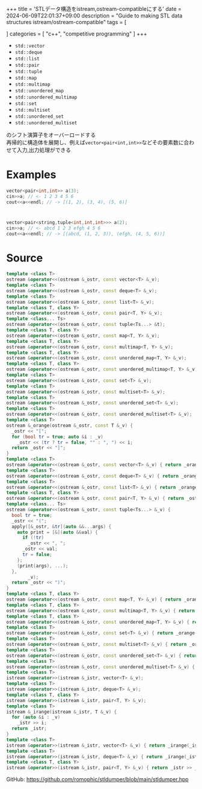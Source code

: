+++
title = 'STLデータ構造をistream,ostream-compatibleにする'
date = 2024-06-09T22:01:37+09:00
description = "Guide to making STL data structures istream/ostream-compatible"
tags = [
  
]
categories = [
  "c++", "competitive programming"
]
+++
- `std::vector`
- `std::deque`
- `std::list`
- `std::pair`
- `std::tuple`
- `std::map`
- `std::multimap`
- `std::unordered_map`
- `std::unordered_multimap`
- `std::set`
- `std::multiset`
- `std::unordered_set`
- `std::unordered_multiset`

のシフト演算子をオーバーロードする   
再帰的に構造体を展開し、例えば`vector<pair<int,int>>`などその要素数に合わせて入力,出力処理ができる

# Examples
```cpp
vector<pair<int,int>> a(3);
cin>>a; // <- 1 2 3 4 5 6
cout<<a<<endl; // -> [(1, 2), (3, 4), (5, 6)]
```
#
```cpp
vector<pair<string,tuple<int,int,int>>> a(2);
cin>>a; // <- abcd 1 2 3 efgh 4 5 6
cout<<a<<endl; // -> [(abcd, (1, 2, 3)), (efgh, (4, 5, 6))]
```

# Source
```cpp
template <class T>
ostream &operator<<(ostream &_ostr, const vector<T> &_v);
template <class T>
ostream &operator<<(ostream &_ostr, const deque<T> &_v);
template <class T>
ostream &operator<<(ostream &_ostr, const list<T> &_v);
template <class T, class Y>
ostream &operator<<(ostream &_ostr, const pair<T, Y> &_v);
template <class... Ts>
ostream &operator<<(ostream &_ostr, const tuple<Ts...> &t);
template <class T, class Y>
ostream &operator<<(ostream &_ostr, const map<T, Y> &_v);
template <class T, class Y>
ostream &operator<<(ostream &_ostr, const multimap<T, Y> &_v);
template <class T, class Y>
ostream &operator<<(ostream &_ostr, const unordered_map<T, Y> &_v);
template <class T, class Y>
ostream &operator<<(ostream &_ostr, const unordered_multimap<T, Y> &_v);
template <class T>
ostream &operator<<(ostream &_ostr, const set<T> &_v);
template <class T>
ostream &operator<<(ostream &_ostr, const multiset<T> &_v);
template <class T>
ostream &operator<<(ostream &_ostr, const unordered_set<T> &_v);
template <class T>
ostream &operator<<(ostream &_ostr, const unordered_multiset<T> &_v);
template <class T>
ostream &_orange(ostream &_ostr, const T &_v) {
  _ostr << "[";
  for (bool tr = true; auto &i : _v)
    _ostr << (tr ? tr = false, "" : ", ") << i;
  return _ostr << "]";
}
template <class T>
ostream &operator<<(ostream &_ostr, const vector<T> &_v) { return _orange(_ostr, _v); }
template <class T>
ostream &operator<<(ostream &_ostr, const deque<T> &_v) { return _orange(_ostr, _v); }
template <class T>
ostream &operator<<(ostream &_ostr, const list<T> &_v) { return _orange(_ostr, _v); }
template <class T, class Y>
ostream &operator<<(ostream &_ostr, const pair<T, Y> &_v) { return _ostr << "(" << _v.first << ", " << _v.second << ")"; }
template <class... Ts>
ostream &operator<<(ostream &_ostr, const tuple<Ts...> &_v) {
  bool tr = true;
  _ostr << "(";
  apply([&_ostr, &tr](auto &&...args) {
    auto print = [&](auto &&val) {
      if (!tr)
        _ostr << ", ";
      _ostr << val;
      tr = false;
    };
    (print(args), ...);
  },
        _v);
  return _ostr << ")";
}
template <class T, class Y>
ostream &operator<<(ostream &_ostr, const map<T, Y> &_v) { return _orange(_ostr, _v); }
template <class T, class Y>
ostream &operator<<(ostream &_ostr, const multimap<T, Y> &_v) { return _orange(_ostr, _v); }
template <class T, class Y>
ostream &operator<<(ostream &_ostr, const unordered_map<T, Y> &_v) { return _orange(_ostr, _v); }
template <class T>
ostream &operator<<(ostream &_ostr, const set<T> &_v) { return _orange(_ostr, _v); }
template <class T>
ostream &operator<<(ostream &_ostr, const multiset<T> &_v) { return _orange(_ostr, _v); }
template <class T>
ostream &operator<<(ostream &_ostr, const unordered_set<T> &_v) { return _orange(_ostr, _v); }
template <class T>
ostream &operator<<(ostream &_ostr, const unordered_multiset<T> &_v) { return _orange(_ostr, _v); }
template <class T>
istream &operator>>(istream &_istr, vector<T> &_v);
template <class T>
istream &operator>>(istream &_istr, deque<T> &_v);
template <class T, class Y>
istream &operator>>(istream &_istr, pair<T, Y> &_v);
template <class T>
istream &_irange(istream &_istr, T &_v) {
  for (auto &i : _v)
    _istr >> i;
  return _istr;
}
template <class T>
istream &operator>>(istream &_istr, vector<T> &_v) { return _irange(_istr, _v); }
template <class T>
istream &operator>>(istream &_istr, deque<T> &_v) { return _irange(_istr, _v); }
template <class T, class Y>
istream &operator>>(istream &_istr, pair<T, Y> &_v) { return _istr >> _v.first >> _v.second; }
```
GitHub: https://github.com/romophic/stldumper/blob/main/stldumper.hpp
